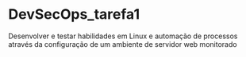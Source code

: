 # DevSecOps_tarefa1
Desenvolver e testar habilidades em Linux e automação de processos através da configuração de um ambiente de servidor web monitorado
